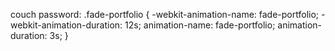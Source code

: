 <!-- rgba(0, 193, 252, 0.377); blue -->
couch password:
.fade-portfolio {
    -webkit-animation-name: fade-portfolio;
    -webkit-animation-duration: 12s;
    animation-name: fade-portfolio;
    animation-duration: 3s;
}